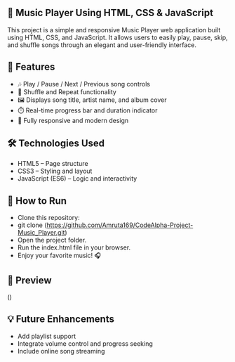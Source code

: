 ## 🎵 Music Player Using HTML, CSS & JavaScript
This project is a simple and responsive Music Player web application built using HTML, CSS, and JavaScript.
It allows users to easily play, pause, skip, and shuffle songs through an elegant and user-friendly interface.

## 🔑 Features
- 🎶 Play / Pause / Next / Previous song controls
- 🔁 Shuffle and Repeat functionality
- 🖼️ Displays song title, artist name, and album cover
- ⏱️ Real-time progress bar and duration indicator
- 📱 Fully responsive and modern design

## 🛠️ Technologies Used
- HTML5 – Page structure
- CSS3 – Styling and layout
- JavaScript (ES6) – Logic and interactivity

## 🚀 How to Run
- Clone this repository:
- git clone (https://github.com/Amruta169/CodeAlpha-Project-Music_Player.git)
- Open the project folder.
- Run the index.html file in your browser.
- Enjoy your favorite music! 🎧

## 📸 Preview
()

## 💡 Future Enhancements
- Add playlist support
- Integrate volume control and progress seeking
- Include online song streaming

